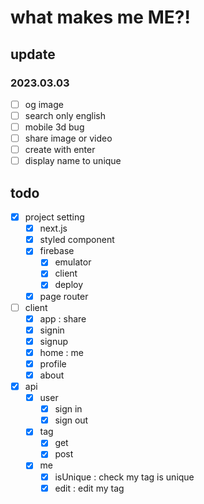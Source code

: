 # what makes me ME?!

## update

### 2023.03.03

- [ ] og image
- [ ] search only english
- [ ] mobile 3d bug
- [ ] share image or video
- [ ] create with enter
- [ ] display name to unique

## todo

- [x] project setting
  - [x] next.js
  - [x] styled component
  - [x] firebase
    - [x] emulator
    - [x] client
    - [x] deploy
  - [x] page router
- [ ] client
  - [x] app : share
  - [x] signin
  - [x] signup
  - [x] home : me
  - [x] profile
  - [x] about
- [x] api
  - [x] user
    - [x] sign in
    - [x] sign out
  - [x] tag
    - [x] get
    - [x] post
  - [x] me
    - [x] isUnique : check my tag is unique
    - [x] edit : edit my tag
